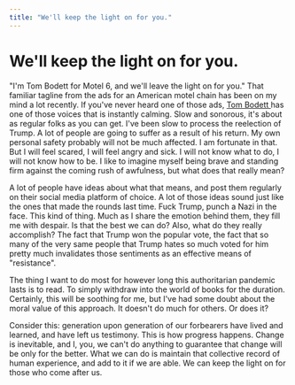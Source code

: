 ```yaml
---
title: "We'll keep the light on for you."
---
```


# We'll keep the light on for you.


"I'm Tom Bodett for Motel 6, and we'll leave the light on for you." That familiar tagline from the ads for an American motel chain has been on my mind a lot recently. If you've never heard one of those ads, [Tom Bodett ](https://en.wikipedia.org/wiki/Tom_Bodett )has one of those voices that is instantly calming. Slow and sonorous, it's about as regular folks as you can get. 
I've been slow to process the reelection of Trump. A lot of people are going to suffer as a result of his return. My own personal safety probably will not be much affected. I am fortunate in that. But I will feel scared, I will feel angry and sick. I will not know what to do, I will not know how to be. I like to imagine myself being brave and standing firm against the coming rush of awfulness, but what does that really mean?


A lot of people have ideas about what that means, and post them regularly on their social media platform of choice. A lot of those ideas sound just like the ones that made the rounds last time. Fuck Trump, punch a Nazi in the face. This kind of thing. Much as I share the emotion behind them, they fill me with despair. Is that the best we can do? Also, what do they really accomplish? The fact that Trump won the popular vote, the fact that so many of the very same people that Trump hates so much voted for him pretty much invalidates those sentiments as an effective means of "resistance".


The thing I want to do most for however long this authoritarian pandemic lasts is to read. To simply withdraw into the world of books for the duration. Certainly, this will be soothing for me, but I've had some doubt about the  moral value of this approach. It doesn't do much for others. Or does it?


Consider this: generation upon generation of our forbearers have lived and learned, and have left us testimony. This is how progress happens. Change is inevitable, and I, you, we can't do anything to guarantee that change will be only for the better. What we can do is maintain that collective record of human experience, and add to it if we are able. We can keep the light on for those who come after us.
